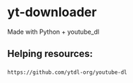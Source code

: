 # yt-downloader
Made with Python + youtube_dl

## Helping resources:
### 
    https://github.com/ytdl-org/youtube-dl
    
